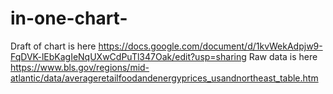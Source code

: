 # in-one-chart-
 
Draft of chart is here https://docs.google.com/document/d/1kvWekAdpjw9-FqDVK-lEbKagIeNqUXwCdPuTl347Oak/edit?usp=sharing
Raw data is here https://www.bls.gov/regions/mid-atlantic/data/averageretailfoodandenergyprices_usandnortheast_table.htm
